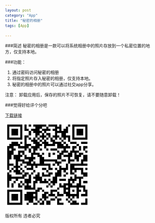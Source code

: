 ```yaml
---
layout: post
category: "App"
title: "秘密的相册"
tags: [App]

---
```


 
###简述
秘密的相册是一款可以将系统相册中的照片存放到一个私密位置的地方，仅支持本地。

###功能：   
1. 通过密码访问秘密的相册
2. 将指定照片存入秘密的相册，仅支持本地。
3. 秘密的相册中的照片可以通过社交app分享。

注意：
卸载应用后，保存的照片不可恢复，请不要随意卸载！

###觉得好给评个分吧   

[下载链接](https://itunes.apple.com/us/app/id1136674783)   

  
![二维码](../resources/1470186413.png)     

版权所有 违者必究
